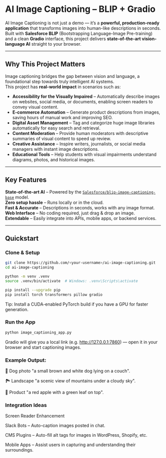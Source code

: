 # AI Image Captioning – BLIP + Gradio

AI Image Captioning is not just a demo — it’s a **powerful, production-ready application** that transforms images into human-like descriptions in seconds.  
Built with **Salesforce BLIP** (Bootstrapping Language-Image Pre-training) and a clean **Gradio** interface, this project delivers **state-of-the-art vision-language AI** straight to your browser.

---

## Why This Project Matters

Image captioning bridges the gap between vision and language, a foundational step towards truly intelligent AI systems.  
This project has **real-world impact** in scenarios such as:

- **Accessibility for the Visually Impaired** – Automatically describe images on websites, social media, or documents, enabling screen readers to convey visual content.
- **E-commerce Automation** – Generate product descriptions from images, saving hours of manual work and improving SEO.
- **Digital Asset Management** – Tag and categorize huge image libraries automatically for easy search and retrieval.
- **Content Moderation** – Provide human moderators with descriptive summaries of visual content to speed up review.
- **Creative Assistance** – Inspire writers, journalists, or social media managers with instant image descriptions.
- **Educational Tools** – Help students with visual impairments understand diagrams, photos, and historical images.

---

## Key Features

**State-of-the-art AI** – Powered by the [`Salesforce/blip-image-captioning-base`](https://huggingface.co/Salesforce/blip-image-captioning-base) model.  
**Zero setup hassle** – Runs locally or in the cloud.  
**Fast & Accurate** – Descriptions in seconds, works with any image format.  
**Web Interface** – No coding required, just drag & drop an image.  
**Extendable** – Easily integrate into APIs, mobile apps, or backend services.

---

## Quickstart

### Clone & Setup
```bash
git clone https://github.com/<your-username>/ai-image-captioning.git
cd ai-image-captioning

python -m venv .venv
source .venv/bin/activate  # Windows: .venv\Scripts\activate

pip install --upgrade pip
pip install torch transformers pillow gradio
```

Tip: Install a CUDA-enabled PyTorch build if you have a GPU for faster generation.

### Run the App

```bash
python image_captioning_app.py
```
Gradio will give you a local link (e.g. http://127.0.0.1:7860) — open it in your browser and start captioning images.

### Example Output:

🐶 Dog photo	"a small brown and white dog lying on a couch".

🏞️ Landscape	"a scenic view of mountains under a cloudy sky".

🍎 Product	"a red apple with a green leaf on top".

### Integration Ideas

Screen Reader Enhancement

Slack Bots – Auto-caption images posted in chat.

CMS Plugins – Auto-fill alt tags for images in WordPress, Shopify, etc.

Mobile Apps – Assist users in capturing and understanding their surroundings.

